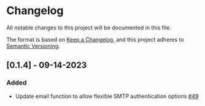 # Changelog
All notable changes to this project will be documented in this file.

The format is based on [Keep a Changelog](https://keepachangelog.com/en/1.0.0/),
and this project adheres to [Semantic Versioning](https://semver.org/spec/v2.0.0.html).

## [0.1.4] - 09-14-2023

### Added
- Update email function to allow flexible SMTP authentication options [#49](https://github.com/ncsa/standalone-smm-analytics/issues/49)
